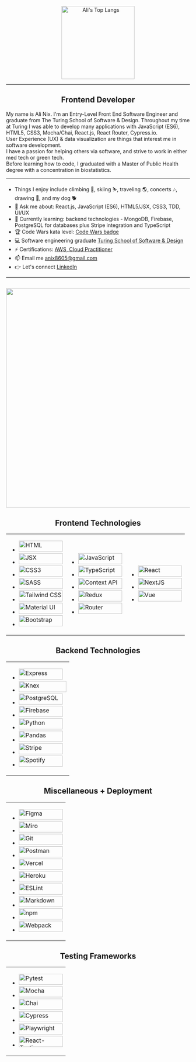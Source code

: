 <div align="center">
<!--    <a href="">
    <img alt="Ali's GitHub stats" height="150em" src="https://github-readme-stats.vercel.app/api?username=alinix1&theme=aura&show_icons=true" />
  </a> -->
  <a href="https://github.com/alinix1/github-readme-stats">
    <img alt="Ali's Top Langs" height="200em" src="https://github-readme-stats.vercel.app/api/top-langs/?username=alinix1&theme=aura&layout=compact" />
  </a>
</div>

---
<h2 align="center"> 
Frontend Developer
</h2>
My name is Ali Nix. I'm an Entry-Level Front End Software Engineer and graduate from The Turing School of Software & Design. Throughout my time at Turing I was able to develop many applications with JavaScript (ES6), HTML5, CSS3, Mocha/Chai, React.js, React Router, Cypress.io.<br>
User Experience (UX) & data visualization are things that interest me in software development.<br>
I have a passion for helping others via software, and strive to work in either med tech or green tech.<br>
Before learning how to code, I graduated with a Master of Public Health degree with a concentration in biostatistics.<br>

 ---

 - Things I enjoy include climbing 🧗, skiing ⛷️, traveling 🌎, concerts 🎶, drawing 🎨, and my dog 🐕<br>
 - 💬 Ask me about: React.js, JavaScript (ES6), HTML5/JSX, CSS3, TDD, UI/UX <br>
 - 🌱 Currently learning: backend technologies - MongoDB, Firebase, PostgreSQL for databases plus Stripe integration and TypeScript <br>
 - 🏆 Code Wars kata level: <a href='https://www.codewars.com/users/alinix1/badges/large'>Code Wars badge</a><br>
 - 💻 Software engineering graduate <a href='https://turing.edu'>Turing School of Software & Design</a><br>
 - ⚡ Certifications: <a href='https://www.credly.com/badges/a3dae618-e9aa-4c14-98ae-4bbf24e2b3c0/public_url'>AWS, Cloud Practitioner</a><br>
 - 📫 Email me <a href='anix8605@gmail.com'>anix8605@gmail.com</a><br> 
 - 👉 Let's connect <a href='https://www.linkedin.com/in/ali-nix-38b9b9126/'>LinkedIn</a><br>

 ---

  <h2 align="center"> 
  <img src="https://user-images.githubusercontent.com/28677929/215577042-2ee971e3-7446-441b-8f4a-d46377f83a1d.jpg" width="600">
  </h2>
  
   <h2 align="center">Frontend Technologies</h2> 

<table align="center">
<tr>
<td>

- <img src="https://img.shields.io/badge/HTML5-E34F26.svg?style=for-the-badge&logo=HTML5&logoColor=white" title="HTML5" alt="HTML" width="120" height="30">
- <img src="https://img.shields.io/badge/JSX%20-%2320232a.svg?&style=for-the-badge&logo=react&logoColor=%2361DAFB" title="JSX" alt="JSX" width="120" height="30">
- <img src="https://img.shields.io/badge/CSS3-1572B6.svg?style=for-the-badge&logo=CSS3&logoColor=white" title="CSS" alt="CSS3" width="120" height="30">
- <img src="https://img.shields.io/badge/Sass-CC6699.svg?style=for-the-badge&logo=Sass&logoColor=white" title="SASS" alt="SASS" width="120" height="30">
- <img src="https://img.shields.io/badge/Tailwind%20CSS-06B6D4.svg?style=for-the-badge&logo=Tailwind-CSS&logoColor=white" title="Tailwind CSS" alt="Tailwind CSS" width="120" height="30">
- <img src="https://img.shields.io/badge/Material%20UI-007FFF?style=for-the-badge&logo=mui&logoColor=white" title="Material UI" alt="Material UI" width="120" height="30">
- <img src="https://img.shields.io/badge/Bootstrap-563D7C?style=for-the-badge&logo=bootstrap&logoColor=white" title="Bootstrap" alt="Bootstrap" width="120" height="30">

</td>
   
<td>

- <img src="https://img.shields.io/badge/JavaScript-F7DF1E.svg?style=for-the-badge&logo=JavaScript&logoColor=black" title="JavaScript" alt="JavaScript" width="120" height="30">
- <img src="https://img.shields.io/badge/TypeScript-3178C6.svg?style=for-the-badge&logo=TypeScript&logoColor=white" title="TypeScript" alt="TypeScript" width="120" height="30">
- <img src="https://img.shields.io/badge/Context--Api-000000?style=for-the-badge&logo=react" title="Context API" alt="Context API" width="120" height="30">
- <img src="https://img.shields.io/badge/Redux-593D88?style=for-the-badge&logo=redux&logoColor=white" title="Redux" alt="Redux" width="120" height="30">
- <img src="https://img.shields.io/badge/React%20Router-CA4245.svg?style=for-the-badge&logo=React-Router&logoColor=white" title="Router" alt="Router" width="120" height="30">

</td>
   
<td> 
    
- <img src="https://img.shields.io/badge/React-61DAFB.svg?style=for-the-badge&logo=React&logoColor=black" title="React" alt="React" width="120" height="30">
- <img src="https://img.shields.io/badge/Next.js-000000.svg?style=for-the-badge&logo=nextdotjs&logoColor=white" title="NextJS" alt="NextJS" width="120" height="30">
- <img src="https://img.shields.io/badge/Vue%20js-35495E?style=for-the-badge&logo=vuedotjs&logoColor=4FC08D" title="Vue" alt="Vue" width="120" height="30">
   
</td>
   
</tr>
</table>

  <h2 align="center">Backend Technologies</h2> 

<table align="center">
<tr>
<td>

- <img src="https://img.shields.io/badge/Express-000000.svg?style=for-the-badge&logo=Express&logoColor=white" title="Express" alt="Express" width="120" height="30">
- <img src="https://img.shields.io/badge/Knex.js-D26B38.svg?style=for-the-badge&logo=knexdotjs&logoColor=white" title="Knex" alt="Knex" width="130" height="30">
- <img src="https://img.shields.io/badge/PostgreSQL-4169E1.svg?style=for-the-badge&logo=PostgreSQL&logoColor=white" title="PostgreSQL" alt="PostgreSQL" width="120" height="30">
- <img src="https://img.shields.io/badge/firebase-ffca28?style=for-the-badge&logo=firebase&logoColor=black" title="Firebase" alt="Firebase" width="120" height="30">
- <img src="https://img.shields.io/badge/Python-3776AB.svg?style=for-the-badge&logo=Python&logoColor=white" title="Python" alt="Python" width="120" height="30">
- <img src="https://img.shields.io/badge/pandas-150458.svg?style=for-the-badge&logo=pandas&logoColor=white" title="Pandas" alt="Pandas" width="120" height="30">
- <img src="https://img.shields.io/badge/Stripe-626CD9?style=for-the-badge&logo=Stripe&logoColor=white" title="Stripe" alt="Stripe" width="120" height="30">
- <img src="https://img.shields.io/badge/Spotify-1ED760?&style=for-the-badge&logo=spotify&logoColor=white" title="Spotify" alt="Spotify" width="120" height="30">

</td>
   
</tr>
</table>

 <h2 align="center">Miscellaneous + Deployment</h2> 

<table align="center">
<tr>
<td>

- <img src="https://img.shields.io/badge/Figma-F24E1E.svg?style=for-the-badge&logo=Figma&logoColor=white" title="Figma" alt="Figma" width="120" height="30">
- <img src="https://img.shields.io/badge/Miro-F7C922?style=for-the-badge&logo=Miro&logoColor=050036" title="Miro" alt="Miro" width="120" height="30">
- <img src="https://img.shields.io/badge/git-%23F05033.svg?style=for-the-badge&logo=git&logoColor=white" title="Git" alt="Git" width="120" height="30">
- <img src="https://img.shields.io/badge/Postman-FF6C37?style=for-the-badge&logo=Postman&logoColor=white" title="Postman" alt="Postman" width="120" height="30">
- <img src="https://img.shields.io/badge/Vercel-000000.svg?style=for-the-badge&logo=Vercel&logoColor=white" title="Vercel" alt="Vercel" width="120" height="30">
- <img src="https://img.shields.io/badge/Heroku-430098.svg?style=for-the-badge&logo=Heroku&logoColor=white" title="Heroku" alt="Heroku" width="120" height="30">
- <img src="https://img.shields.io/badge/ESLint-4B3263?style=for-the-badge&logo=eslint&logoColor=white" title="ESLint" alt="ESLint" width="120" height="30">
- <img src="https://img.shields.io/badge/markdown-%23000000.svg?style=for-the-badge&logo=markdown&logoColor=white" title="Markdown" alt="Markdown" width="120" height="30">
- <img src="https://img.shields.io/badge/npm-CB3837.svg?style=for-the-badge&logo=npm&logoColor=white" title="npm" alt="npm" width="120" height="30">
- <img src="https://img.shields.io/badge/Webpack-8DD6F9.svg?style=for-the-badge&logo=Webpack&logoColor=black" title="Webpack" alt="Webpack" width="120" height="30">

</td>
   
</tr>
</table>

 <h2 align="center">Testing Frameworks</h2> 

<table align="center">
<tr>
<td>

-  <img src="https://img.shields.io/badge/Pytest-3776AB.svg?style=for-the-badge&logo=Pytest&logoColor=white" title="Pytest" alt="Pytest" width="120" height="30">
- <img src="https://img.shields.io/badge/Mocha-8D6748.svg?style=for-the-badge&logo=Mocha&logoColor=white" title="Mocha" alt="Mocha" width="120" height="30">
- <img src="https://img.shields.io/badge/Chai-A30701.svg?style=for-the-badge&logo=Chai&logoColor=white" title="Chai" alt="Chai" width="120" height="30">
- <img src="https://img.shields.io/badge/Cypress-69D3A7.svg?style=for-the-badge&logo=Cypress&logoColor=white" title="Cypress" alt="Cypress" width="120" height="30">
- <img src="https://img.shields.io/badge/Playwright-2EAD33.svg?style=for-the-badge&logo=Playwright&logoColor=white" title="Playwright" alt="Playwright" width="120" height="30">
- <img src="https://img.shields.io/badge/-TestingLibrary-%23E33332?&style=for-the-badge&logo=testing-library&logoColor=white" title="React-Testing-Library" alt="React-Testing-Library" width="120" height="30">

</td>
   
</tr>
</table>










  








